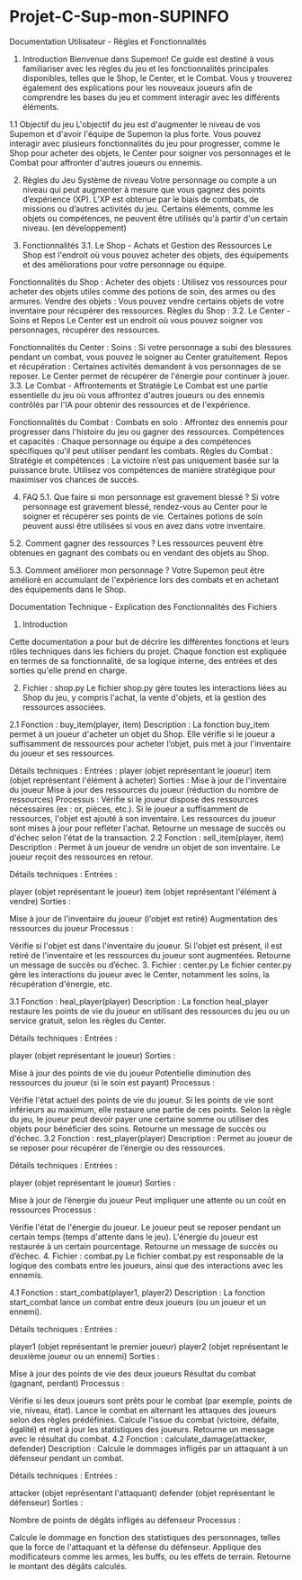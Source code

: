 # Projet-C-Sup-mon-SUPINFO

Documentation Utilisateur - Règles et Fonctionnalités
1. Introduction
Bienvenue dans Supemon! Ce guide est destiné à vous familiariser avec les règles du jeu et les fonctionnalités principales disponibles, telles que le Shop, le Center, et le Combat. Vous y trouverez également des explications pour les nouveaux joueurs afin de comprendre les bases du jeu et comment interagir avec les différents éléments.

1.1 Objectif du jeu
L'objectif du jeu est d'augmenter le niveau de vos Supemon et d'avoir l'équipe de Supemon la plus forte. Vous pouvez interagir avec plusieurs fonctionnalités du jeu pour progresser, comme le Shop pour acheter des objets, le Center pour soigner vos personnages et le Combat pour affronter d'autres joueurs ou ennemis.

2. Règles du Jeu
Système de niveau
Votre personnage ou compte a un niveau qui peut augmenter à mesure que vous gagnez des points d’expérience (XP). L’XP est obtenue par le biais de combats, de missions ou d’autres activités du jeu.
Certains éléments, comme les objets ou compétences, ne peuvent être utilisés qu'à partir d'un certain niveau. (en développement)

3. Fonctionnalités
3.1. Le Shop - Achats et Gestion des Ressources
Le Shop est l'endroit où vous pouvez acheter des objets, des équipements et des améliorations pour votre personnage ou équipe.

Fonctionnalités du Shop :
Acheter des objets : Utilisez vos ressources pour acheter des objets utiles comme des potions de soin, des armes ou des armures.
Vendre des objets : Vous pouvez vendre certains objets de votre inventaire pour récupérer des ressources.
Règles du Shop :
3.2. Le Center - Soins et Repos
Le Center est un endroit où vous pouvez soigner vos personnages, récupérer des ressources.

Fonctionnalités du Center :
Soins : Si votre personnage a subi des blessures pendant un combat, vous pouvez le soigner au Center gratuitement.
Repos et récupération : Certaines activités demandent à vos personnages de se reposer. Le Center permet de récupérer de l'énergie pour continuer à jouer.
3.3. Le Combat - Affrontements et Stratégie
Le Combat est une partie essentielle du jeu où vous affrontez d'autres joueurs ou des ennemis contrôlés par l'IA pour obtenir des ressources et de l'expérience.

Fonctionnalités du Combat :
Combats en solo : Affrontez des ennemis pour progresser dans l'histoire du jeu ou gagner des ressources.
Compétences et capacités : Chaque personnage ou équipe a des compétences spécifiques qu'il peut utiliser pendant les combats.
Règles du Combat :
Stratégie et compétences : La victoire n’est pas uniquement basée sur la puissance brute. Utilisez vos compétences de manière stratégique pour maximiser vos chances de succès.

4. FAQ
5.1. Que faire si mon personnage est gravement blessé ?
Si votre personnage est gravement blessé, rendez-vous au Center pour le soigner et récupérer ses points de vie. Certaines potions de soin peuvent aussi être utilisées si vous en avez dans votre inventaire.

5.2. Comment gagner des ressources ?
Les ressources peuvent être obtenues en gagnant des combats ou en vendant des objets au Shop.

5.3. Comment améliorer mon personnage ?
Votre Supemon peut être amélioré en accumulant de l'expérience lors des combats et en achetant des équipements dans le Shop.



Documentation Technique - Explication des Fonctionnalités des Fichiers

1. Introduction

Cette documentation a pour but de décrire les différentes fonctions et leurs rôles techniques dans les fichiers du projet. Chaque fonction est expliquée en termes de sa fonctionnalité, de sa logique interne, des entrées et des sorties qu'elle prend en charge.

2. Fichier : shop.py
Le fichier shop.py gère toutes les interactions liées au Shop du jeu, y compris l'achat, la vente d'objets, et la gestion des ressources associées.

2.1 Fonction : buy_item(player, item)
Description :
La fonction buy_item permet à un joueur d'acheter un objet du Shop. Elle vérifie si le joueur a suffisamment de ressources pour acheter l’objet, puis met à jour l'inventaire du joueur et ses ressources.

Détails techniques :
Entrées :
player (objet représentant le joueur)
item (objet représentant l'élément à acheter)
Sorties :
Mise à jour de l'inventaire du joueur
Mise à jour des ressources du joueur (réduction du nombre de ressources)
Processus :
Vérifie si le joueur dispose des ressources nécessaires (ex : or, pièces, etc.).
Si le joueur a suffisamment de ressources, l'objet est ajouté à son inventaire.
Les ressources du joueur sont mises à jour pour refléter l'achat.
Retourne un message de succès ou d'échec selon l'état de la transaction.
2.2 Fonction : sell_item(player, item)
Description :
Permet à un joueur de vendre un objet de son inventaire. Le joueur reçoit des ressources en retour.

Détails techniques :
Entrées :

player (objet représentant le joueur)
item (objet représentant l'élément à vendre)
Sorties :

Mise à jour de l'inventaire du joueur (l'objet est retiré)
Augmentation des ressources du joueur
Processus :

Vérifie si l'objet est dans l'inventaire du joueur.
Si l'objet est présent, il est retiré de l'inventaire et les ressources du joueur sont augmentées.
Retourne un message de succès ou d’échec.
3. Fichier : center.py
Le fichier center.py gère les interactions du joueur avec le Center, notamment les soins, la récupération d'énergie, etc.

3.1 Fonction : heal_player(player)
Description :
La fonction heal_player restaure les points de vie du joueur en utilisant des ressources du jeu ou un service gratuit, selon les règles du Center.

Détails techniques :
Entrées :

player (objet représentant le joueur)
Sorties :

Mise à jour des points de vie du joueur
Potentielle diminution des ressources du joueur (si le soin est payant)
Processus :

Vérifie l'état actuel des points de vie du joueur.
Si les points de vie sont inférieurs au maximum, elle restaure une partie de ces points.
Selon la règle du jeu, le joueur peut devoir payer une certaine somme ou utiliser des objets pour bénéficier des soins.
Retourne un message de succès ou d'échec.
3.2 Fonction : rest_player(player)
Description :
Permet au joueur de se reposer pour récupérer de l’énergie ou des ressources.

Détails techniques :
Entrées :

player (objet représentant le joueur)
Sorties :

Mise à jour de l’énergie du joueur
Peut impliquer une attente ou un coût en ressources
Processus :

Vérifie l'état de l'énergie du joueur.
Le joueur peut se reposer pendant un certain temps (temps d'attente dans le jeu).
L'énergie du joueur est restaurée à un certain pourcentage.
Retourne un message de succès ou d’échec.
4. Fichier : combat.py
Le fichier combat.py est responsable de la logique des combats entre les joueurs, ainsi que des interactions avec les ennemis.

4.1 Fonction : start_combat(player1, player2)
Description :
La fonction start_combat lance un combat entre deux joueurs (ou un joueur et un ennemi).

Détails techniques :
Entrées :

player1 (objet représentant le premier joueur)
player2 (objet représentant le deuxième joueur ou un ennemi)
Sorties :

Mise à jour des points de vie des deux joueurs
Résultat du combat (gagnant, perdant)
Processus :

Vérifie si les deux joueurs sont prêts pour le combat (par exemple, points de vie, niveau, état).
Lance le combat en alternant les attaques des joueurs selon des règles prédéfinies.
Calcule l'issue du combat (victoire, défaite, égalité) et met à jour les statistiques des joueurs.
Retourne un message avec le résultat du combat.
4.2 Fonction : calculate_damage(attacker, defender)
Description :
Calcule le dommages infligés par un attaquant à un défenseur pendant un combat.

Détails techniques :
Entrées :

attacker (objet représentant l'attaquant)
defender (objet représentant le défenseur)
Sorties :

Nombre de points de dégâts infligés au défenseur
Processus :

Calcule le dommage en fonction des statistiques des personnages, telles que la force de l'attaquant et la défense du défenseur.
Applique des modificateurs comme les armes, les buffs, ou les effets de terrain.
Retourne le montant des dégâts calculés.